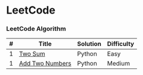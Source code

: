 LeetCode
========

### LeetCode Algorithm

| # | Title | Solution | Difficulty |
|---| ----- | -------- | ---------- |
|1|[Two Sum](https://leetcode.com/problems/two-sum/description/)|Python|Easy|
|1|[Add Two Numbers](https://leetcode.com/problems/add-two-numbers/description/)|Python|Medium|

